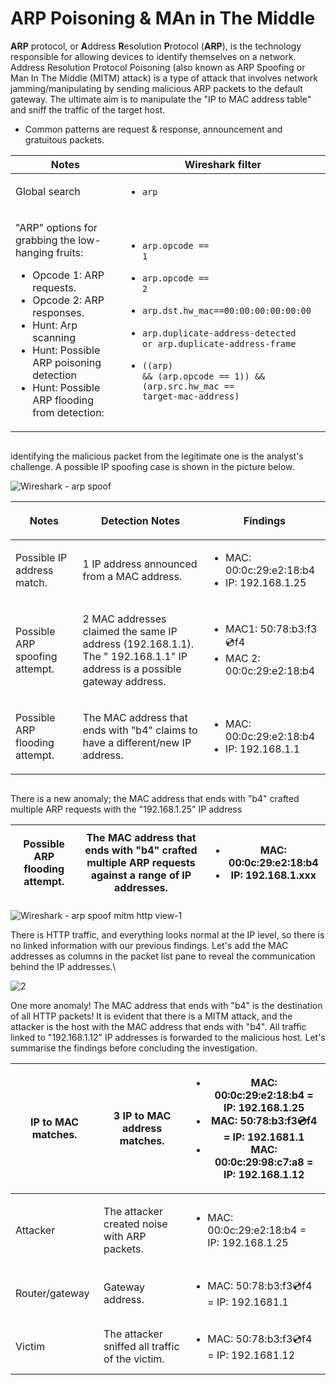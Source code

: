# ARP Poisoning & MAn in The Middle

**ARP** protocol, or **A**ddress **R**esolution **P**rotocol (**ARP**), is the technology responsible for allowing devices to identify themselves on a network. Address Resolution Protocol Poisoning (also known as ARP Spoofing or Man In The Middle (MITM) attack) is a type of attack that involves network jamming/manipulating by sending malicious ARP packets to the default gateway. The ultimate aim is to manipulate the "IP to MAC address table" and sniff the traffic of the target host.

* Common patterns are request & response, announcement and gratuitous packets.

| Notes                                                                                                                                                                                                                                                             | Wireshark filter                                                                                                                                                                                                                                                                                                                                                                  |
| ----------------------------------------------------------------------------------------------------------------------------------------------------------------------------------------------------------------------------------------------------------------- | --------------------------------------------------------------------------------------------------------------------------------------------------------------------------------------------------------------------------------------------------------------------------------------------------------------------------------------------------------------------------------- |
| Global search                                                                                                                                                                                                                                                     | <ul><li><code>arp</code></li></ul>                                                                                                                                                                                                                                                                                                                                                |
| <p>"ARP" options for grabbing the low-hanging fruits:</p><ul><li>Opcode 1: ARP requests.</li><li>Opcode 2: ARP responses.</li><li>Hunt: Arp scanning</li><li>Hunt: Possible ARP poisoning detection</li><li>Hunt: Possible ARP flooding from detection:</li></ul> | <ul><li><code>arp.opcode == 1</code></li></ul><ul><li><code>arp.opcode == 2</code></li></ul><ul><li><code>arp.dst.hw_mac==00:00:00:00:00:00</code></li></ul><ul><li><code>arp.duplicate-address-detected or arp.duplicate-address-frame</code></li></ul><ul><li><code>((arp) &#x26;&#x26; (arp.opcode == 1)) &#x26;&#x26; (arp.src.hw_mac == target-mac-address)</code></li></ul> |

<figure><img src="https://tryhackme-images.s3.amazonaws.com/user-uploads/6131132af49360005df01ae3/room-content/ef02b6b0434491aea9eb6957c70c32d2.png" alt=""><figcaption></figcaption></figure>

identifying the malicious packet from the legitimate one is the analyst's challenge. A possible IP spoofing case is shown in the picture below.

![Wireshark - arp spoof](https://tryhackme-images.s3.amazonaws.com/user-uploads/6131132af49360005df01ae3/room-content/7f0e92a248da129dda0593a299ecb368.png)

| Notes                                     | <p>Detection Notes<br></p>                                                                                                            | Findings                                                                   |
| ----------------------------------------- | ------------------------------------------------------------------------------------------------------------------------------------- | -------------------------------------------------------------------------- |
| <p>Possible IP address match.<br></p>     | <p>1 IP address announced from a MAC address.<br></p>                                                                                 | <ul><li>MAC: 00:0c:29:e2:18:b4</li><li>IP: 192.168.1.25</li></ul>          |
| <p>Possible ARP spoofing attempt.<br></p> | <p>2 MAC addresses claimed the same IP address (192.168.1.1).<br>The " 192.168.1.1" IP address is a possible gateway address.<br></p> | <ul><li>MAC1: 50:78:b3:f3:cd:f4</li><li>MAC 2: 00:0c:29:e2:18:b4</li></ul> |
| <p>Possible ARP flooding attempt.<br></p> | <p>The MAC address that ends with "b4" claims to have a different/new IP address.<br></p>                                             | <ul><li>MAC: 00:0c:29:e2:18:b4</li><li>IP: 192.168.1.1</li></ul>           |

<figure><img src="https://tryhackme-images.s3.amazonaws.com/user-uploads/6131132af49360005df01ae3/room-content/e02a42c9d4e3f17a94acbae4cacb6b65.png" alt=""><figcaption></figcaption></figure>

There is a new anomaly; the MAC address that ends with "b4" crafted multiple ARP requests with the "192.168.1.25" IP address

| <p>Possible ARP flooding attempt.<br></p> | The MAC address that ends with "b4" crafted multiple ARP requests against a range of IP addresses. | <ul><li>MAC: 00:0c:29:e2:18:b4</li><li>IP: 192.168.1.xxx</li></ul> |
| ----------------------------------------- | -------------------------------------------------------------------------------------------------- | ------------------------------------------------------------------ |

![Wireshark - arp spoof mitm http view-1](https://tryhackme-images.s3.amazonaws.com/user-uploads/6131132af49360005df01ae3/room-content/f55ebc1632f6776e074dc29842221b48.png)

There is HTTP traffic, and everything looks normal at the IP level, so there is no linked information with our previous findings. Let's add the MAC addresses as columns in the packet list pane to reveal the communication behind the IP addresses.\


![2](https://tryhackme-images.s3.amazonaws.com/user-uploads/6131132af49360005df01ae3/room-content/f885817e77449e6898ba3ede164723c4.png)

One more anomaly! The MAC address that ends with "b4" is the destination of all HTTP packets! It is evident that there is a MITM attack, and the attacker is the host with the MAC address that ends with "b4". All traffic linked to "192.168.1.12" IP addresses is forwarded to the malicious host. Let's summarise the findings before concluding the investigation. &#x20;

| IP to MAC matches.        | 3  IP to MAC address matches.                           | <ul><li>MAC: 00:0c:29:e2:18:b4 = IP: 192.168.1.25</li><li>MAC: 50:78:b3:f3:cd:f4 = IP: 192.1681.1</li><li>MAC: 00:0c:29:98:c7:a8 = IP: 192.168.1.12</li></ul> |
| ------------------------- | ------------------------------------------------------- | ------------------------------------------------------------------------------------------------------------------------------------------------------------- |
| Attacker                  | <p>The attacker created noise with ARP packets.<br></p> | <ul><li>MAC: 00:0c:29:e2:18:b4 = IP: 192.168.1.25<br></li></ul>                                                                                               |
| <p>Router/gateway<br></p> | <p>Gateway address.<br></p>                             | <ul><li>MAC: 50:78:b3:f3:cd:f4 = IP: 192.1681.1<br></li></ul>                                                                                                 |
| <p>Victim<br></p>         | The attacker sniffed all traffic of the victim.         | <ul><li>MAC: 50:78:b3:f3:cd:f4 = IP: 192.1681.12</li></ul>                                                                                                    |
